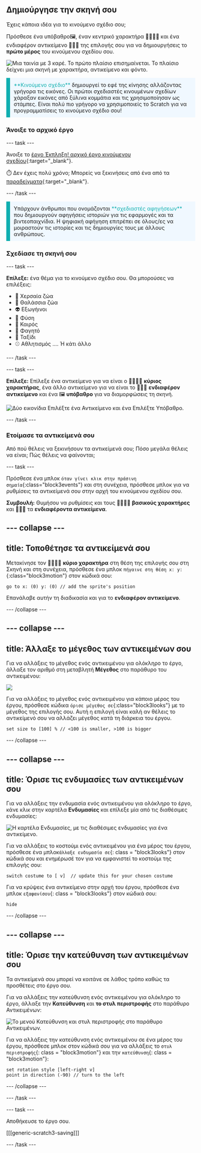 ## Δημιούργησε την σκηνή σου

Έχεις κάποια ιδέα για το κινούμενο σχέδιο σου;

Πρόσθεσε ένα υπόβαθρο🖼️, έναν κεντρικό χαρακτήρα 🐙👩‍🦼🦖 και ένα ενδιαφέρον αντικείμενο 🎂🎾🎁 της επιλογής σου για να δημιουργήσεις το **πρώτο μέρος** του κινούμενου σχεδίου σου.

![Μια ταινία με 3 καρέ. Το πρώτο πλαίσιο επισημαίνεται. Το πλαίσιο δείχνει μια σκηνή με χαρακτήρα, αντικείμενο και φόντο.](images/scene.png)

<p style="border-left: solid; border-width:10px; border-color: #0faeb0; background-color: aliceblue; padding: 10px;">
  <span style="color: #0faeb0">**Κινούμενο σχέδιο**</span> δημιουργεί το εφέ της κίνησης αλλάζοντας γρήγορα τις εικόνες. Οι πρώτοι σχεδιαστές κινουμένων σχεδίων χάραξαν εικόνες από ξύλινα κομμάτια και τις χρησιμοποίησαν ως στάμπες. Είναι πολύ πιο γρήγορο να χρησιμοποιείς το Scratch για να προγραμματίσεις το κινούμενο σχέδιο σου!
</p>

### Άνοιξε το αρχικό έργο

--- task ---

Άνοιξε το [ έργο Έκπληξη! αρχικό έργο κινούμενου σχεδίου](https://scratch.mit.edu/projects/582222532/editor){:target="_blank"}.

⏱️ Δεν έχεις πολύ χρόνο; Μπορείς να ξεκινήσεις από ένα από τα [παραδείγματα](https://scratch.mit.edu/studios/29075822){:target="_blank"}.

--- /task ---

<p style="border-left: solid; border-width:10px; border-color: #0faeb0; background-color: aliceblue; padding: 10px;">
Υπάρχουν άνθρωποι που ονομάζονται <span style="color: #0faeb0">**σχεδιαστές αφηγήσεων**</span> που δημιουργούν αφηγήσεις ιστοριών για τις εφαρμογές και τα βιντεοπαιχνίδια. Η ψηφιακή αφήγηση επιτρέπει σε όλους/ες να μοιραστούν τις ιστορίες και τις δημιουργίες τους με άλλους ανθρώπους.
</p>

### Σχεδίασε τη σκηνή σου

--- task ---

**Επίλεξε:** ένα θέμα για το κινούμενο σχέδιο σου. Θα μπορούσες να επιλέξεις:

+ 🐯 Χερσαία ζώα
+ 🐠 Θαλάσσια ζώα
+ 👽 Εξωγήινοι
+ 🌿 Φύση
+ 🌈 Καιρός
+ 🌮 Φαγητό
+ 🚀 Ταξίδι
+ ⚾ Αθλητισμός .... Ή κάτι άλλο

--- /task ---

--- task ---

**Επίλεξε:** Επίλεξε ένα αντικείμενο για να είναι ο 🐙👩‍🦼🦖 **κύριος χαρακτήρας**, ένα άλλο αντικείμενο για να είναι το 🎂🎾🎁 **ενδιαφέρον αντικείμενο** και ένα 🖼️ **υπόβαθρο** για να διαμορφώσεις τη σκηνή.

![Δύο εικονίδια Επιλέξτε ένα Αντικείμενο και ένα Επιλέξτε Υπόβαθρο.](images/sprites-and-backdrop.png)

--- /task ---

### Ετοίμασε τα αντικείμενά σου

Από πού θέλεις να ξεκινήσουν τα αντικείμενά σου; Πόσο μεγάλα θέλεις να είναι; Πώς θέλεις να φαίνονται;

--- task ---

Πρόσθεσε ένα μπλοκ `όταν γίνει κλικ στην πράσινη σημαία`{:class="block3events"} και στη συνέχεια, πρόσθεσε μπλοκ για να ρυθμίσεις τα αντικείμενά σου στην αρχή του κινούμενου σχεδίου σου.

**Συμβουλή:** Θυμήσου να ρυθμίσεις και τους 🐙👩‍🦼🦖 **βασικούς χαρακτήρες** και 🎂🎾🎁 τα **ενδιαφέροντα αντικείμενα**.

--- collapse ---
---
title: Τοποθέτησε τα αντικείμενά σου
---

Μετακίνησε τον 🐙👩‍🦼🦖 **κύριο χαρακτήρα** στη θέση της επιλογής σου στη Σκηνή και στη συνέχεια, πρόσθεσε ένα μπλοκ `πήγαινε στη θέση x: y:`{:class="block3motion"} στον κώδικά σου:

```blocks3
go to x: (0) y: (0) // add the sprite's position
```

Επανάλαβε αυτήν τη διαδικασία και για το **ενδιαφέρον αντικείμενο**.

--- /collapse ---

--- collapse ---
---
title: Άλλαξε το μέγεθος των αντικειμένων σου
---

Για να αλλάξεις το μέγεθος ενός αντικειμένου για ολόκληρο το έργο, άλλαξε τον αριθμό στη μεταβλητή **Μέγεθος** στο παράθυρο του αντικειμένου:

![](images/sprite-pane-size.png)

Για να αλλάξεις το μέγεθος ενός αντικειμένου για κάποιο μέρος του έργου, πρόσθεσε κώδικα `όρισε μέγεθος σε`{:class="block3looks"} με το μέγεθος της επιλογής σου. Αυτή η επιλογή είναι καλή αν θέλεις το αντικείμενό σου να αλλάζει μέγεθος κατά τη διάρκεια του έργου.

```blocks3
set size to [100] % // <100 is smaller, >100 is bigger
```

--- /collapse ---

--- collapse ---
---
title: Όρισε τις ενδυμασίες των αντικειμένων σου
---

Για να αλλάξεις την ενδυμασία ενός αντικειμένου για ολόκληρο το έργο, κάνε κλικ στην καρτέλα **Ενδυμασίες** και επίλεξε μία από τις διαθέσιμες ενδυμασίες:

![Η καρτέλα Ενδυμασίες, με τις διαθέσιμες ενδυμασίες για ένα αντικείμενο.](images/nano-costumes.png)

Για να αλλάξεις το κοστούμι ενός αντικειμένου για ένα μέρος του έργου, πρόσθεσε ένα μπλοκ`άλλαξε ενδυμασία σε`{: class = "block3looks"} στον κώδικά σου και ενημέρωσέ τον για να εμφανιστεί το κοστούμι της επιλογής σου:

```blocks3
switch costume to [ v]  // update this for your chosen costume
```

Για να κρύψεις ένα αντικείμενο στην αρχή του έργου, πρόσθεσε ένα μπλοκ `εξαφανίσου`{: class = "block3looks"} στον κώδικά σου:

```blocks3
hide 
```

--- /collapse ---

--- collapse ---
---
title: Όρισε την κατεύθυνση των αντικειμένων σου
---

Τα αντικείμενά σου μπορεί να κοιτάνε σε λάθος τρόπο καθώς τα προσθέτεις στο έργο σου.

Για να αλλάξεις την κατεύθυνση ενός αντικειμένου για ολόκληρο το έργο, άλλαξε την **Κατεύθυνση** και **το στυλ περιστροφής** στο παράθυρο Αντικειμένων:

![Το μενού Κατεύθυνση και στυλ περιστροφής στο παράθυρο Αντικειμένων.](images/sprite-pane-direction.png)

Για να αλλάξεις την κατεύθυνση ενός αντικειμένου σε ένα μέρος του έργου, πρόσθεσε μπλοκ στον κώδικά σου για να αλλάξεις το `στυλ περιστροφής`{: class = "block3motion"} και την `κατεύθυνση`{: class = "block3motion"}:

```blocks3
set rotation style [left-right v]
point in direction (-90) // turn to the left
```

--- /collapse ---

--- /task ---

--- task ---

Αποθήκευσε το έργο σου.

[[[generic-scratch3-saving]]]

--- /task ---
